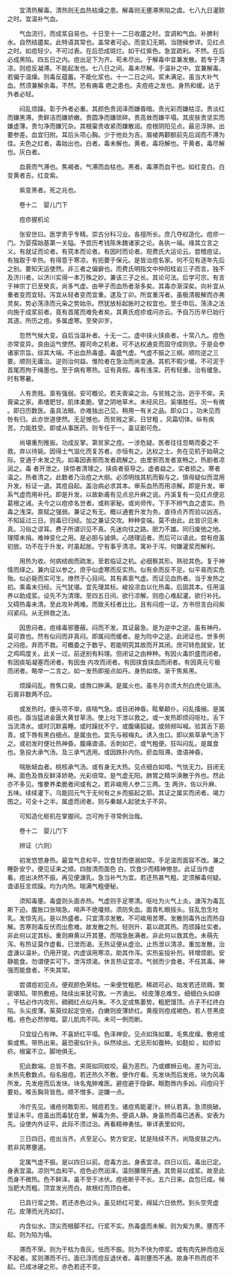 <!-- { "loadSidebar": true } -->
　　宜清热解毒。清热则无血热枯燥之患。解毒则无壅滞黑陷之虞。七八九日灌脓之时。宜温补气血。

　　气血流行。而成浆自易也。十日至十一二日收靥之时。宜调和气血。补脾利水。自然结靥矣。此特语其常也。盖常者可必。而变幻无期。当随候参详。见红点之时。如痘轻少。不可过表。在后恐成斑烂。如干红紫色。急宜疏利。不然。在后必成黑陷。四五日之内。痘出足下为齐。苟未尽出。于解毒中宜兼发散。若专于清凉。则痘反凝滞。不能起发也。七八日之间。毒未尽解。于温补之中。宜兼解毒。若偏于温燥。则毒反蕴蓄。不能化浆也。十一二日之间。浆未满足。虽当大补气血。然须兼解余毒。不然。恐有痈毒 疤之患也。夫痘疮之发也。身热和缓。达于外者必轻。

　　闷乱烦躁。彰于外者必重。其颜色贵润泽而嫌昏暗。贵光彩而嫌枯涩。贵淡红而嫌黑滞。贵鲜洁而嫌娇嫩。贵圆净而嫌琐碎。贵高耸而嫌平塌。其皮肤贵坚实而嫌虚薄。贵匀净而嫌冗杂。其根窠贵收紧而嫌散润。痘根阴阳见点。最忌浮肿。出要参差。血宜归附。耳后头项心胸。少于他处为吉。眉棱两颧额前先后润而不滞为佳。夫色之红者。毒始出也。白者。毒未解也。黄者。毒将解也。干黄者。毒尽解也。灰白者。

　　血衰而气滞也。焦褐者。气滞而血枯也。黑者。毒滞而血干也。如红变白。白变黄者吉。红变紫。

　　紫变黑者。死之兆也。

　　卷十二　婴儿门下

　　痘疹握机论

　　张安世曰。医学贵乎专精。崇古分科习业。各擅所长。庶几夺权造化。痘疹一门。为婴孺始基第一关隘。予尝历考钱陈朱魏诸家之论。各执一端。缘其立言之义。有就证而论者。有究本而论者。有因时而论者。观费氏大运论云。尝稽痘证。有独取于辛热。有得意于寒凉。有扼要于保元。是皆治痘名家。何不见有逐年先后之别。要知天运使然。非三者之偏僻也。而费氏明指文中仲阳桂岩三子而言。独不及济川者。以济川实得一本万殊之妙。兼该三子之长。其论可法。后学可宗。有言于神宗丁巳至癸亥。尚多气虚。由甲子而血热者渐多矣。其毒亦渐深矣。向补宜从重者变而宜轻。泻宜从轻者变而宜重。逮及丁卯。所宜重泻者。虽极清极解而亦弗灵矣。势必荡涤而元枭之势始杀。然犹放标起胀时之权宜也。至壬申后。荡涤之法向施于成浆前者。竟有首尾而难免者矣。其黄氏痘疹或问亦云。予自万历辛巳始行其道。所历之痘。多属虚寒。至癸卯岁。

　　忽然气候大变。自后当温补者。十无一二。虚中挟火挟痰者。十常八九。痘色亦常变异。良由运气使然。握司命之机者。可不达权通变而固守成则欤。于是会参诸家宗旨。综其大端。不出血热毒盛。毒盛气虚。气虚不振之三纲。顺险逆之三要。顺则无庸治。逆则治何益。惟险者在急治而尚变通。其机不暇少缓。不可泥于首尾而拘于绳墨也。至于病有寒热。证有真假。毒有浅深。药有轻重。治有缓急。时有寒暑。

　　人有贵贱。禀有强弱。安可概论。若夫膏粱之治。与贫贱之治。迥乎不侔。夫膏粱之家。素嗜肥甘。肌体柔脆。譬之阴地草木。未经风日。奚堪胜任。况一有微 。即日历数医。虽具法眼。亦难独出己见。稍用一有关之品。即众口 。功未见而咎有归。此亦世道使然。无足憾也。而贫贱之家。日甘粗 。风霜切体。纵有疾苦。力能胜受。即或从事医药。则专任于一。虽证剧可危。

　　尚堪重剂推扳。功成反掌。第贫家之痘。一涉危疑。医者往往忽略而委之不救。弃以待毙。因得土气滋化而复苏者。亦恒有之。达权之士。务在见机于始萌之际。变通于未发之先。如毒因表邪而发者疏解之。由里邪而发者宣畅之。热剧者凉润之。毒 者开泄之。挟惊者清理之。挟痰者驱导之。虚者益之。实者损之。寒者温之。热者清之。此数者乃治痘之大纲。必须明烛其机而毅与之。慎毋疑似而混用升发。标证一退。其痘自起。盖治病必求其本。审系血热而用凉解。即是升发。审系气虚而用补托。即是升发。以故新甫有见点忌升麻之说。丹溪复有一见红点便忌葛根之诫。夫今之以痘疹名世者。或称家秘。或尚师传。下手不辨气血之虚实。热毒之浅深。禀赋之强弱。兼证之有无。概以通套升发为务。直待点齐而验以凶吉。不知延过三日。则毒已归经。加之兼证交攻。种种变端。莫不由此。此皆识见未真。习俗之谬耳。费子所谓识见不真。先迷向往之路。胆力不雄。同归废弛之地。理障未捐。难神变化之用。是必胆与诚俱。心随理运者。而后可以语此。尝有痘虽初放。功不在于升发。时虽起胀。宁有事乎清凉。寓补于泻。何嫌灌浆而解利。

　　用热为收。何病结痂而疏发。至若临证之机。必细察其形。熟验其色。复于神情而绎之。兼内证以参之。庶乎似虚寒而反实热。似有余而反不足。似平易而实危殆。似必毙而实可生。燎然于心目间。其有素禀气虚。而证见血热者。当于发热之初。乘毒未归经。元气犹堪。宜先理其标。峻投凉血以化热毒。后固其本。任用温养以助成浆。设先不为清理。至四五日间。欲行凉解。则痘心难起灌。欲行补托。又碍热毒未清。至此攻补两难。而致夭枉者比比。且有闷痘一证。方书但言白闷紫闷紧闷。从无辨救之法。

　　因思闷者。痘缘毒邪壅蔽。闷而不发。其证最急。是为逆中之逆。虽有神丹。莫可救也。然有似闷而非真闷。即属闷而缓者。是为险中之逆。此闭证也。世多例之闷痘。弃而不救。可概委之于数乎。若能明究其故而开其闭。庶可转危就安。犹之鸡鸣度关。此关一过。前途别有料理。但闭证之由种种。有因火毒炽盛而闭者。有因痰垢凝塞而闭者。有因虫 内攻而闭者。有因挟食挟血而闭者。有因真元亏极而闭者。略举一二言之。如一发热即报点如丹。身热如烙。渐干焦紫黑。

　　烦躁闷乱。唇焦口臭。或唇口肿满。是属火也。虽冬月亦须大剂白虎化斑汤。石膏非数两不应。

　　或发热时。便头项不举。痰喘气急。或目闭神昏。眩晕颠仆。闷乱搐搦。是属痰也。亟当猛进金匮大黄甘草汤。使上吐下泄以救之。或一发热即烦闷呕吐。舌下当流清水。或时沉默喜睡。或时躁扰不宁。或腹痛狐疑。或频频叫喊。验其舌下筋青。或下唇有黑白细点。是属虫也。宜先与椒梅丸。诱入虫口。即以紫草承气汤下之。或初发时便壮热神昏。腹痛谵语。舌刺如芒。或气粗便。狂叫闷乱。是属食也。急投大承气汤。及三承气选用。或因跌扑内伤。瘀血阻滞。谵语神昏。

　　喘胀衄血者。桃核承气汤。或有身无大热。见点细白如喑。气怯无力。目闭无神。面色及唇反鲜泽娇艳。光彩倍常。是气虚无阳。肺胃之精华涣散于外也。然此亦不多见。惟豢养柔脆者间或有之。若非峻用人参二三两。生 两许。佐以升麻、五味。续续灌下。乌能回元气于无何有之乡而振起之耶。其证之属实而闭者。竭力图之。可全十之半。属虚而闭者。则与秦越人起虢太子不异。

　　可知造化枢机在掌握间。岂可拘于寻常例治哉。

　　卷十二　婴儿门下

　　辨证（六则）

　　初发悠悠身热。最宜气息和平。饮食甘而便溺如常。手足温而面容不改。兼之睡卧安宁。便见证来之顺。四肢清而面色 白。饮食少而精神倦怠。此证当作虚看。痘出决然不振。再见便溏乳。急当补气为宜。若还热甚气粗。定须解毒何疑。谵语狂言烦躁。均为内热。喘满气粗便秘。

　　须知毒壅。毒盛则头面赤热。气虚则手足寒清。呕吐为火气上炎。溏泻为毒瓦斯下迫。腹胀口张喘急。啼声不绝嗄频。须防失血。面青札眼摇头。狂乱忽生吐乳。发惊先兆。是以热盛者。只宜清凉发散。不可峻用苦寒。发散则毒外出而热自解。苦寒则毒反伏而出愈难。故发散之剂。轻则升、葛以疏其热。而烦躁壮实者。非此何以定其标。重则麻黄以开其壅。而喘急胀满者。非此何以救其危。未萌先泻。有热证莫作虚看。已泄而渴。无热证便从虚治。止热泄以清凉。重加发散。治虚溏以温补。仍用开提。内虚误用寒凉。助其作泻。实热妄投补剂。转增烦剧。安静能食。勿谓便实可下。泄泻烦渴。休言热证宜凉。气弱而少食者。不任其毒。神强而能食者。不失其常。

　　尝谓痘初见点。便观颜色荣枯。一来便觉粗肥。稀疏可必。始发若还琐屑。繁密堪知。带热敷疮。陆续出来犹可救。一齐涌出。 经皮薄总难生。细细白头如痱 。干枯必作内攻形。稠稠红点似丹朱。不久定成焦萎势。粗肥馒顶。点子不红终白陷。头尖皮薄。茱萸纹起定空疮。白嫩则皮薄娇红。黄瘦则痘成褐色。若人苍黑皮粗。疮色必然惨暗。婴儿肌肉不同。未可一例而断。

　　只宜绽凸有神。不喜娇红平塌。色泽神安。见点如珠如粟。毛焦皮燥。敷疮或紫或焦。带热出来。最恐密似针头。纵然续出。尤忌形如蚕种。如麸如 。如疹如疥。根窠不立。脚地俱无。

　　犯此数端。总皆不救。夹斑如同蚊咬。最为恶烈。乃或螺蛳云电。差为可治。未热先敷数点。俗名报痘。若还热久不敷。便作疔看。先发块而后发疮。块为风毒所发。先发疮而后发块。块名鬼肿难医。避痘避于隐僻。眼胞唇内多凶。闷痘闷于要处。喉舌胸背皆危。顺不憎多。逆嫌一点。

　　冷疔先见。诸疮何敢彰形。贼痘若生。诸痘焉能灌汁。辨认若真。急须挑破。里证未平。痘虽出而毒犹在里。解毒为务。便调人静。身虽热而毒已透表。安表为先。设使内外证平。此际不须过治。再看精神勇怯。审详表里如何。

　　三日四日。痘出当齐。点至足心。势方安定。犹是陆续不齐。尚隐皮肤之内。若非风寒壅遏。

　　定属气虚不振。是以四日以前。痘毒方出。身表宜凉。四日以后。毒出已定。身表宜温。凉则气血和平。痘色必然润泽。温则腠理开通。其势易以成浆。故至此而身不微热。色不鲜泽。虽不至于冰伏。痘疮断乎不长。五六日来。血包已成。候当肥大而粗。顶宜发光而白。故根红而顶白者。

　　已具行浆之势。若还赤色过头。虽见娇红可爱。绵延六日依然。到头空壳虚花。皮薄而光亮如灯。

　　内含似水。顶尖而根脚不红。行浆不实。热毒盛而未解。则为紫为黑。壅而不起。则为陷为塌。

　　滞而不荣。则为干枯为青灰。怯而不振。则为不快为停浆。或有肉先肿而痘反不起者。浆则滞而不行。面已浮而痘反退伏者。毒则壅而不通。故身不热而痘不起。已成冰硬之形。赤色若还不变。

